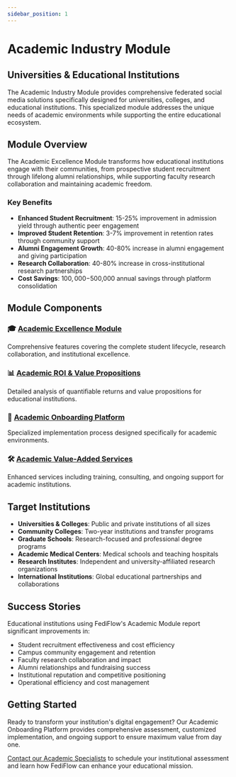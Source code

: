 ```yaml
---
sidebar_position: 1
---
```


# Academic Industry Module
## Universities & Educational Institutions

The Academic Industry Module provides comprehensive federated social media solutions specifically designed for universities, colleges, and educational institutions. This specialized module addresses the unique needs of academic environments while supporting the entire educational ecosystem.

## Module Overview

The Academic Excellence Module transforms how educational institutions engage with their communities, from prospective student recruitment through lifelong alumni relationships, while supporting faculty research collaboration and maintaining academic freedom.

### Key Benefits

- **Enhanced Student Recruitment**: 15-25% improvement in admission yield through authentic peer engagement
- **Improved Student Retention**: 3-7% improvement in retention rates through community support
- **Alumni Engagement Growth**: 40-80% increase in alumni engagement and giving participation
- **Research Collaboration**: 40-80% increase in cross-institutional research partnerships
- **Cost Savings**: $100,000-$500,000 annual savings through platform consolidation

## Module Components

### 🎓 [Academic Excellence Module](./academic-excellence-module)
Comprehensive features covering the complete student lifecycle, research collaboration, and institutional excellence.

### 📊 [Academic ROI & Value Propositions](./academic-roi-value-propositions)
Detailed analysis of quantifiable returns and value propositions for educational institutions.

### 🚀 [Academic Onboarding Platform](./academic-onboarding-platform)
Specialized implementation process designed specifically for academic environments.

### 🛠️ [Academic Value-Added Services](./academic-value-added-services)
Enhanced services including training, consulting, and ongoing support for academic institutions.

## Target Institutions

- **Universities & Colleges**: Public and private institutions of all sizes
- **Community Colleges**: Two-year institutions and transfer programs
- **Graduate Schools**: Research-focused and professional degree programs
- **Academic Medical Centers**: Medical schools and teaching hospitals
- **Research Institutes**: Independent and university-affiliated research organizations
- **International Institutions**: Global educational partnerships and collaborations

## Success Stories

Educational institutions using FediFlow's Academic Module report significant improvements in:

- Student recruitment effectiveness and cost efficiency
- Campus community engagement and retention
- Faculty research collaboration and impact
- Alumni relationships and fundraising success
- Institutional reputation and competitive positioning
- Operational efficiency and cost management

## Getting Started

Ready to transform your institution's digital engagement? Our Academic Onboarding Platform provides comprehensive assessment, customized implementation, and ongoing support to ensure maximum value from day one.

[Contact our Academic Specialists](mailto:academic@fediflow.com) to schedule your institutional assessment and learn how FediFlow can enhance your educational mission.
